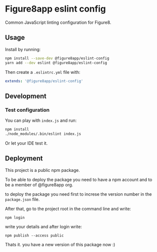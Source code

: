 # Figure8app eslint config

Common JavaScript linting configuration for Figure8.

## Usage

Install by running:

```bash
npm install --save-dev @figure8app/eslint-config
yarn add --dev eslint @figure8app/eslint-config
```

Then create a `.eslintrc.yml` file with:

```yaml
extends: '@figure8app/eslint-config'
```

## Development

### Test configuration

You can play with `index.js` and run:

```bash
npm install
./node_modules/.bin/eslint index.js
```

Or let your IDE test it.

## Deployment

This project is a public npm package.

To be able to deploy the package you need to have a npm account and to be a member of @figure8app org.

to deploy the package you need first to increse the version number in the `package.json` file.

After that, go to the project root in the command line and write:
```
npm login
```
write your details and after login write:
```
npm publish --access public
```

Thats it. you have a new version of this package now :)
